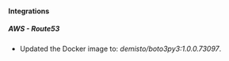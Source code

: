#### Integrations
##### AWS - Route53
- Updated the Docker image to: *demisto/boto3py3:1.0.0.73097*.
